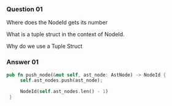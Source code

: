 
### Question 01

Where does the NodeId gets its number

What is a tuple struct in the context of NodeId.

Why do we use a Tuple Struct

### Answer 01

```rust
pub fn push_node(&mut self, ast_node: AstNode) -> NodeId {
     self.ast_nodes.push(ast_node);

     NodeId(self.ast_nodes.len() - 1)
 }
```
